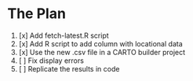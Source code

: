# The Plan

1. [x] Add fetch-latest.R script
2. [x] Add R script to add column with locational data
3. [x] Use the new .csv file in a CARTO builder project
4. [ ] Fix display errors
5. [ ] Replicate the results in code
